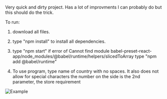 Very quick and dirty project. Has a lot of improvments I can probably do but this should do the trick.

To run:

1. download all files. 
2. type "npm install" to install all dependencies.
3. type "npm start"
  if error of Cannot find module babel-preset-react-app/node_modules/@babel/runtime/helpers/slicedToArray
  type "npm add @babel/runtime"

4. To use program, type name of country with no spaces. It also does not allow for special characters
  the number on the side is the 2nd parameter, the store requirement


![Example]("https://i.imgur.com/UycGczx.jpg")
